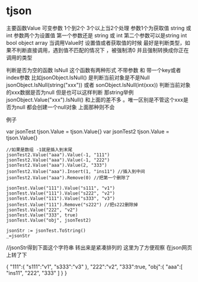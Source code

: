 # tjson

主要函数Value  可变参数 1个到2个 3个以上当2个处理
参数1个为获取值 string 或 int
参数两个为设置值 第一个参数还是 string 或 int  第二个参数可以是string int bool object array
当调用Value时 设置值或者获取值的时候 最好是判断类型，如果不判断直接调用，遇到值不匹配的情况下 ，被强制清0 并且强制转换成你正在调用的类型

判断是否为空的函数 IsNull
这个函数有两种形式 不带参数 和 带一个key或者index参数
比如jsonObject.IsNull() 是判断当前对象是不是Null
jsonObject.IsNull(string("xxx")) 或者 sonObject.IsNull(int(xxx)) 判断当前对象的xxx数据是否为null
但是也可以这样判断 那string举例 jsonObject.Value("xxx").IsNull()  和上面的差不多 。唯一区别是不管这个xxx是否为null 都会创建一个null对象 上面那种则不会


例子

  var jsonTest tjson.Value = tjson.Value{}
	var jsonTest2 tjson.Value = tjson.Value{}

	//如果是数组 -1就是插入到末尾
	jsonTest2.Value("aaa").Value(-1, "111")
	jsonTest2.Value("aaa").Value(-1, "222")
	jsonTest2.Value("aaa").Value(2, "333")
	jsonTest2.Value("aaa").Insert(1, "ins11") //插入到中间
	jsonTest2.Value("aaa").Remove(0) //把第一个删除了

	jsonTest.Value("111").Value("s111", "v1")
	jsonTest.Value("111").Value("s222", "v2")
	jsonTest.Value("111").Value("s333", "v3")
	jsonTest.Value("111").Remove("s222") //把s222删除掉
	jsonTest.Value("222", "v2")
	jsonTest.Value("333", true)
	jsonTest.Value("obj", jsonTest2)

	jsonStr := jsonTest.ToString()
	_=jsonStr
  
  //jsonStr得到下面这个字符串 转出来是紧凑排列的 这里为了方便观察 在json网页上转了下

{
    "111":{
        "s111":"v1",
        "s333":"v3"
    },
    "222":"v2",
    "333":true,
    "obj":{
        "aaa":[
            "ins11",
            "222",
            "333"
        ]
    }
}
